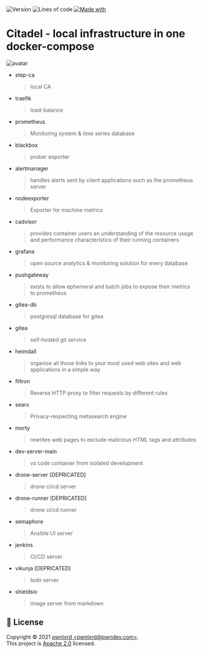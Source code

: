 ![Version](https://img.shields.io/badge/version-1.6-brightgreen)  ![Lines of code](https://img.shields.io/tokei/lines/github/pwnlxrd/citadel)  [![Made with](https://shields.pwndev.com/badge/made%20with-docker-brightgreen)](https://drone.pwndev.com/pwnlxrd/Citadel)
  
<!-- [![Build Status](https://drone.pwndev.com/api/badges/pwnlxrd/Citadel/status.svg)](https://drone.pwndev.com/pwnlxrd/Citadel) -->
Citadel - local infrastructure in one docker-compose  
===
  
![avatar](https://kartinkin.net/uploads/posts/2021-07/1626828759_17-kartinkin-com-p-tyomnaya-bashnya-anime-anime-krasivo-18.jpg)
  
* step-ca  
    > local CA
* traefik  
    > load-balance
* prometheus  
    > Monitoring system & time series database
* blackbox  
    > prober exporter
* alertmanager  
    > handles alerts sent by client applications such as the prometheus server
* nodeexporter  
    > Exporter for machine metrics
* cadvisor  
    > provides container users an understanding of the resource usage and performance characteristics of their running containers
* grafana  
    > open source analytics & monitoring solution for every database
* pushgateway  
    > exists to allow ephemeral and batch jobs to expose their metrics to prometheus
* gitea-db  
    > postgresql database for gitea
* gitea  
    > self-hosted git service
* heimdall  
    > organise all those links to your most used web sites and web applications in a simple way
* filtron  
    > Reverse HTTP proxy to filter requests by different rules
* searx  
    > Privacy-respecting metasearch engine
* morty  
    > rewrites web pages to exclude malicious HTML tags and attributes
* dev-server-main  
    > vs code container from isolated development
* drone-server [DEPRICATED]  
    > drone ci/cd server
* drone-runner [DEPRICATED]  
    > drone ci/cd runner
* semaphore    
    > Ansible UI server    
* jenkins  
    > CI/CD server    
* vikunja [DEPRICATED]  
    > todo server 
* shieldsio
    > image server from markdown
  

## 📝 License

Copyright © 2021 [pwnlxrd &lt;pwnlxrd@pwndev.com&gt;](https://github.com/pwnlxrd).<br />
This project is [Apache 2.0](https://www.apache.org/licenses/LICENSE-2.0) licensed.